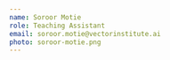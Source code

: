 ```yaml
---
name: Soroor Motie
role: Teaching Assistant
email: soroor.motie@vectorinstitute.ai
photo: soroor-motie.png
---
```

